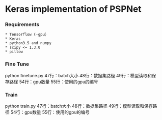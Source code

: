 # Keras implementation of PSPNet

### Requirements
    * Tensorflow (-gpu)
    * Keras
    * python3.5 and numpy
    * scipy <= 1.3.0
    * pillow

### Fine Tune
python finetune.py
47行：batch大小
48行：数据集路径
49行：模型读取和保存路径
54行：gpu数量
55行：使用的gpu的编号

### Train
python train.py
47行：batch大小
48行：数据集路径
49行：模型读取和保存路径
54行：gpu数量
55行：使用的gpu的编号





